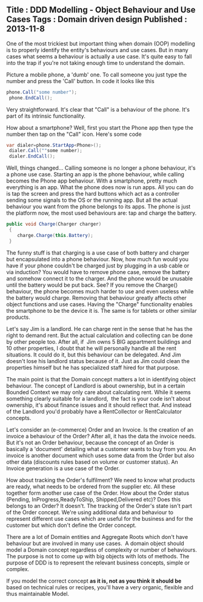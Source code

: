 Title : DDD Modelling - Object Behaviour and Use Cases
Tags : Domain driven design
Published : 2013-11-8
---

One of the most trickiest but important thing when domain (OOP) modelling is to properly identify the entity's behaviours and use cases. But in many cases what seems a behaviour is actually a use case. It's quite easy to fall into the trap if you're not taking enough time to understand the domain.

 Picture a mobile phone, a 'dumb' one. To call someone you just type the number and press the 'Call' button. In code it looks like this

  

```csharp
phone.Call("some number");
 phone.EndCall();

```
  Very straightforward. It's clear that "Call" is a behaviour of the phone. It's part of its intrinsic functionality.

 How about a smartphone? Well, first you start the Phone app then type the number then tap on the "Call" icon. Here's some code

  

```csharp
var dialer=phone.StartApp<Phone>();
 dialer.Call(""some number);
 dialer.EndCall();

```
  Well, things changed... Calling someone is no longer a phone behaviour, it's a phone use case. Starting an app is the phone behaviour, while calling becomes the Phone app behaviour. With a smartphone, pretty much everything is an app. What the phone does now is run apps. All you can do is tap the screen and press the hard buttons which act as a controller sending some signals to the OS or the running app. But all the actual behaviour you want from the phone belongs to its apps. The phone is just the platform now, the most used behaviours are: tap and charge the battery.

  

```csharp
public void Charge(Charger charger)
 {
    charge.Charge(this.Battery);
 }

```
  The funny stuff is that charging is a use case of both battery and charger but encapsulated into a phone behaviour. Now, how much fun would you have if your phone couldn't be charged just by plugging in a usb cable or via induction? You would have to remove phone case, remove the battery and somehow connect it to the charger. And the phone would be unusable until the battery would be put back. See? If you remove the Charge() behaviour, the phone becomes much harder to use and even useless while the battery would charge. Removing that behaviour greatly affects other object functions and use cases. Having the "Charge" functionality enables the smartphone to be the device it is. The same is for tablets or other similar products.

 Let's say Jim is a landlord. He can charge rent in the sense that he has the right to demand rent. But the actual calculation and collecting can be done by other people too. After all, if  Jim owns 5 BIG appartment buildings and 10 other properties, I doubt that he will personally handle all the rent situations. It could do it, but this behaviour can be delegated. And Jim doesn't lose his landlord status because of it. Just as Jim could clean the properties himself but he has specialized staff hired for that purpose.

 The main point is that the Domain concept matters a lot in identifying object behaviour. The concept of Landlord is about ownership, but in a certain Bounded Context we may only care about calculating rent. While it seems something clearly suitable for a landlord,  the fact is your code isn't about ownership, it's about finance issues and it should reflect that. And instead of the Landlord you'd probably have a RentCollector or RentCalculator concepts.

 Let's consider an (e-commerce) Order and an Invoice. Is the creation of an invoice a behaviour of the Order? After all, it has the data the invoice needs. But it's not an Order behaviour, because the concept of an Order is basically a 'document' detailing what a customer wants to buy from you. An invoice is another document which uses some data from the Order but also other data (discounts rules based on volume or customer status). An Invoice generation is a use case of the Order.

 How about tracking the Order's fulfilment? We need to know what products are ready, what needs to be ordered from the supplier etc. All these together form another use case of the Order. How about the Order status (Pending, InProgress,ReadyToShip, Shipped,Delivered etc)? Does this belongs to an Order? It doesn't. The tracking of the Order's state isn't part of the Order concept. We're using additional data and behaviour to represent different use cases which are useful for the business and for the customer but which don't define the Order concept.

 There are a lot of Domain entities and Aggregate Roots which don't have behaviour but are involved in many use cases.  A domain object should model a Domain concept regardless of complexity or number of behaviours. The purpose is not to come up with big objects with lots of methods. The purpose of DDD is to represent the relevant business concepts, simple or complex.

 If you model the correct concept **as it is, not as you think it should be** based on technical rules or recipes, you'll have a very organic, flexible and thus maintainable Model.